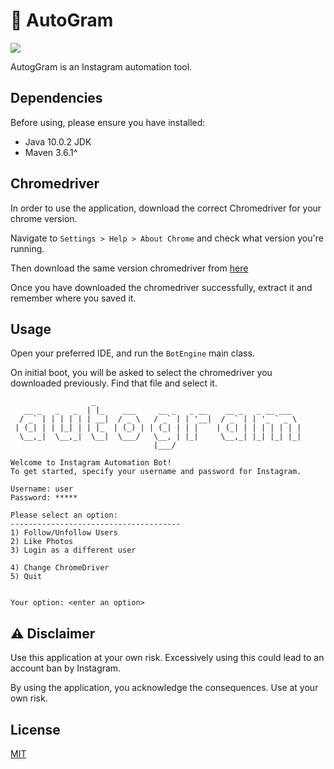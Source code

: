 # :space_invader: AutoGram 

<img src="https://img.shields.io/badge/tests-passing-brightgreen.svg" />

AutogGram is an Instagram automation tool.

## Dependencies

Before using, please ensure you have installed:
* Java 10.0.2 JDK
* Maven 3.6.1^

## Chromedriver 

In order to use the application, download the correct Chromedriver for your chrome version.

Navigate to `Settings > Help > About Chrome` and check what version you're running.

Then download the same version chromedriver from 
[here](http://chromedriver.chromium.org/downloads "Chromedriver download page")

Once you have downloaded the chromedriver successfully, extract it and remember where you saved it.


## Usage
Open your preferred IDE, and run the `BotEngine` main class.

On initial boot, you will be asked to select the chromedriver you downloaded previously. Find that file and select it.


```
                  _                                              
   __ _   _   _  | |_    ___     __ _   _ __    __ _   _ __ ___  
  / _` | | | | | | __|  / _ \   / _` | | '__|  / _` | | '_ ` _ \ 
 | (_| | | |_| | | |_  | (_) | | (_| | | |    | (_| | | | | | | |
  \__,_|  \__,_|  \__|  \___/   \__, | |_|     \__,_| |_| |_| |_|
                                |___/                            

Welcome to Instagram Automation Bot!
To get started, specify your username and password for Instagram.

Username: user
Password: *****

Please select an option: 
--------------------------------------
1) Follow/Unfollow Users
2) Like Photos
3) Login as a different user

4) Change ChromeDriver
5) Quit


Your option: <enter an option>
```


## :warning: Disclaimer
Use this application at your own risk. Excessively using this could lead to an account ban by Instagram.

By using the application, you acknowledge the consequences. Use at your own risk.



## License
[MIT](https://choosealicense.com/licenses/mit/)
